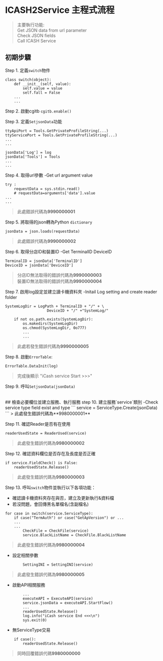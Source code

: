 # ICASH2Service 主程式流程

> 主要執行功能:<br>
> Get JSON data from url parameter<br>
> Check JSON fields<br>
> Call ICASH Service

## 初期步驟
Step 1. 定義`switch`物件
```
class switch(object):
    def __init__(self, value):
        self.value = value
        self.fall = False
	...
	...
```

Step 2. 啟動cgitb `cgitb.enable()`

Step 3. 定義`SetjsonData`功能
```
ttyApiPort = Tools.GetPrivateProfileString(...)
ttyServicePort = Tools.GetPrivateProfileString(...)
...
...

jsonData['Log'] = log
jsonData['Tools'] = Tools
...
...
```

Step 4. 取得url參數 -Get url argument value
```
try :
    requestData = sys.stdin.read()
    # requestData=arguments['data'].value
...
...
```
> 此處錯誤代碼為**9990000001**

Step 5. 將取得的json轉為Python `dictionary`
```
jsonData = json.loads(requestData)
```
> 此處錯誤代碼為**9990000002**

Step 6. 取得分店ID和裝置ID -Get TerminalID DeviceID
```
TerminalID = jsonData['TerminalID']
DeviceID = jsonData['DeviceID']
```
> 分店ID無法取得的錯誤代碼為**9990000003** <br>
> 裝置ID無法取得的錯誤代碼為**9990000004**

Step 7. 啟用log設定並建立讀卡機資料夾 -Initail Log setting and create reader folder
```
SystemLogDir = LogPath + TerminalID + "/" + \
                   DeviceID + "/" +"SystemLog/"

    if not os.path.exists(SystemLogDir):
        os.makedirs(SystemLogDir)
        os.chmod(SystemLogDir, 0o777)
		...
		...
```
> 此處若發生錯誤代碼為**9990000005**

Step 8. 啟動`ErrorTable`:
```
ErrorTable.DataInit(log)
```
> 完成後顯示 "iCash service Start >>>"

Step 9. 呼叫`SetjsonData(jsonData)`

<br>
## 檢查必要欄位並建立服務、執行服務
step 10. 建立服務`service`類別 -Check service type field exist and type
```
service = ServiceType.Create(jsonData)
```
> 此處發生錯誤代碼為**9980000001**

Step 11. 確認Reader是否有在使用
```
readerUsedState = ReaderUsed(service)
```
> 此處發生錯誤代碼為**9980000002**

Step 12. 確認資料欄位是否存在及長度是否正確
```
if service.FieldCheck() is False:
    readerUsedState.Release()
```
> 此處發生錯誤代碼為**9980000003**

Step 13. 呼叫`switch`物件並執行以下各項功能：
- 確認讀卡機資料夾存在與否，建立及更新執行&資料檔
- 若沒問題，會回傳黑名單檔名(含副檔名)
```
for case in switch(service.ServiceType):
	if case("TermAuth") or case("GetApVersion") or ...
	...
	...
		CheckFile = CheckFile(service)
		service.BlackListName = CheckFile.BlackListName
```
> 此處發生錯誤代碼為**9980000004**

- 設定相關參數
```
		SettingINI = SettingINI(service)
```
> 此處發生錯誤代碼為**9980000005**

- 啟動API相關服務
```
        ...
		executeAPI = ExecuteAPI(service)
        service.jsonData = executeAPI.StartFlow()
		...
		readerUsedState.Release()
        log.info("iCash service End <<<\n")
        sys.exit(0)
```

- 無ServiceType交易
```
    if case():
        readerUsedState.Release()
```
> 同時回覆錯誤代碼**9980000000**
